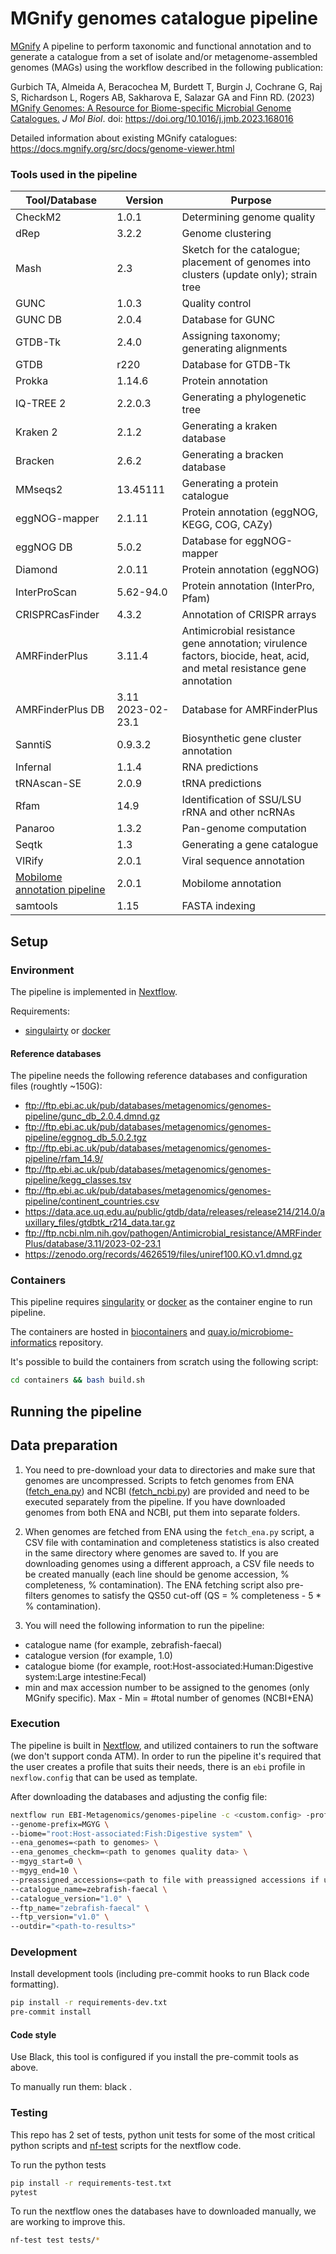 # MGnify genomes catalogue pipeline

[MGnify](https://www.ebi.ac.uk/metagenomics/) A pipeline to perform taxonomic and functional annotation and to generate a catalogue from a set of isolate and/or metagenome-assembled genomes (MAGs) using the workflow described in the following publication:

Gurbich TA, Almeida A, Beracochea M, Burdett T, Burgin J, Cochrane G, Raj S, Richardson L, Rogers AB, Sakharova E, Salazar GA and Finn RD. (2023) [MGnify Genomes: A Resource for Biome-specific Microbial Genome Catalogues.](https://www.sciencedirect.com/science/article/pii/S0022283623000724) <i>J Mol Biol</i>. doi: https://doi.org/10.1016/j.jmb.2023.168016

Detailed information about existing MGnify catalogues: https://docs.mgnify.org/src/docs/genome-viewer.html

### Tools used in the pipeline
| Tool/Database                                           | Version           | Purpose |
|---------------------------------------------------------|-------------------|----------- |
| CheckM2                                                 | 1.0.1             | Determining genome quality       |
| dRep                                                    | 3.2.2             | Genome clustering       |
| Mash                                                    | 2.3               | Sketch for the catalogue; placement of genomes into clusters (update only); strain tree      |
| GUNC                                                    | 1.0.3             | Quality control       |
| GUNC DB                                                 | 2.0.4             | Database for GUNC       |
| GTDB-Tk                                                 | 2.4.0             | Assigning taxonomy; generating alignments       |
| GTDB                                                    | r220              | Database for GTDB-Tk       |
| Prokka                                                  | 1.14.6            | Protein annotation       |
| IQ-TREE 2                                               | 2.2.0.3           | Generating a phylogenetic tree       |
| Kraken 2                                                | 2.1.2             | Generating a kraken database       |
| Bracken                                                 | 2.6.2             | Generating a bracken database       |
| MMseqs2                                                 | 13.45111          | Generating a protein catalogue       |
| eggNOG-mapper                                           | 2.1.11            | Protein annotation (eggNOG, KEGG, COG,  CAZy)       |
| eggNOG DB                                               | 5.0.2             | Database for eggNOG-mapper       |
| Diamond                                                 | 2.0.11            | Protein annotation (eggNOG)       |
| InterProScan                                            | 5.62-94.0         | Protein annotation (InterPro, Pfam)       |
| CRISPRCasFinder                                         | 4.3.2             | Annotation of CRISPR arrays       |
| AMRFinderPlus                                           | 3.11.4            |   Antimicrobial resistance gene annotation; virulence factors, biocide, heat, acid, and metal resistance gene annotation     |
| AMRFinderPlus DB                                        | 3.11 2023-02-23.1 | Database for AMRFinderPlus      |
| SanntiS                                                 | 0.9.3.2           | Biosynthetic gene cluster annotation       |
| Infernal                                                | 1.1.4             | RNA predictions       |
| tRNAscan-SE                                             | 2.0.9             | tRNA predictions       |
| Rfam                                                    | 14.9              | Identification of SSU/LSU rRNA and other ncRNAs       |
| Panaroo                                                 | 1.3.2             | Pan-genome computation       |
| Seqtk                                                   | 1.3               | Generating a gene catalogue       |
| VIRify                                                  | 2.0.1             | Viral sequence annotation       |
| [Mobilome annotation pipeline](https://github.com/EBI-Metagenomics/mobilome-annotation-pipeline) | 2.0.1             | Mobilome annotation       |
| samtools                                                | 1.15              | FASTA indexing       |

## Setup

### Environment

The pipeline is implemented in [Nextflow](https://www.nextflow.io/).

Requirements:
- [singulairty](https://sylabs.io/docs/) or [docker](https://www.docker.com/)

#### Reference databases

The pipeline needs the following reference databases and configuration files (roughtly ~150G):

- ftp://ftp.ebi.ac.uk/pub/databases/metagenomics/genomes-pipeline/gunc_db_2.0.4.dmnd.gz
- ftp://ftp.ebi.ac.uk/pub/databases/metagenomics/genomes-pipeline/eggnog_db_5.0.2.tgz
- ftp://ftp.ebi.ac.uk/pub/databases/metagenomics/genomes-pipeline/rfam_14.9/
- ftp://ftp.ebi.ac.uk/pub/databases/metagenomics/genomes-pipeline/kegg_classes.tsv
- ftp://ftp.ebi.ac.uk/pub/databases/metagenomics/genomes-pipeline/continent_countries.csv
- https://data.ace.uq.edu.au/public/gtdb/data/releases/release214/214.0/auxillary_files/gtdbtk_r214_data.tar.gz
- ftp://ftp.ncbi.nlm.nih.gov/pathogen/Antimicrobial_resistance/AMRFinderPlus/database/3.11/2023-02-23.1
- https://zenodo.org/records/4626519/files/uniref100.KO.v1.dmnd.gz

### Containers

This pipeline requires [singularity](https://sylabs.io/docs/) or [docker](https://www.docker.com/) as the container engine to run pipeline.

The containers are hosted in [biocontainers](https://biocontainers.pro/) and [quay.io/microbiome-informatics](https://quay.io/organization/microbiome-informatics) repository.

It's possible to build the containers from scratch using the following script:

```bash
cd containers && bash build.sh
```

## Running the pipeline

## Data preparation

1. You need to pre-download your data to directories and make sure that genomes are uncompressed. Scripts to fetch genomes from ENA ([fetch_ena.py](https://github.com/EBI-Metagenomics/genomes-pipeline/blob/master/bin/fetch_ena.py)) and NCBI ([fetch_ncbi.py](https://github.com/EBI-Metagenomics/genomes-pipeline/blob/master/bin/fetch_ncbi.py)) are provided and need to be executed separately from the pipeline. If you have downloaded genomes from both ENA and NCBI, put them into separate folders.

2. When genomes are fetched from ENA using the `fetch_ena.py` script, a CSV file with contamination and completeness statistics is also created in the same directory where genomes are saved to. If you are downloading genomes using a different approach, a CSV file needs to be created manually (each line should be genome accession, % completeness, % contamination). The ENA fetching script also pre-filters genomes to satisfy the QS50 cut-off (QS = % completeness - 5 * % contamination).

3. You will need the following information to run the pipeline:
 - catalogue name (for example, zebrafish-faecal)
 - catalogue version (for example, 1.0)
 - catalogue biome (for example, root:Host-associated:Human:Digestive system:Large intestine:Fecal)
 - min and max accession number to be assigned to the genomes (only MGnify specific). Max - Min = #total number of genomes (NCBI+ENA)

### Execution

The pipeline is built in [Nextflow](https://www.nextflow.io), and utilized containers to run the software (we don't support conda ATM).
In order to run the pipeline it's required that the user creates a profile that suits their needs, there is an `ebi` profile in `nexflow.config` that can be used as template.

After downloading the databases and adjusting the config file:

```bash
nextflow run EBI-Metagenomics/genomes-pipeline -c <custom.config> -profile <profile> \
--genome-prefix=MGYG \
--biome="root:Host-associated:Fish:Digestive system" \
--ena_genomes=<path to genomes> \
--ena_genomes_checkm=<path to genomes quality data> \
--mgyg_start=0 \
--mgyg_end=10 \
--preassigned_accessions=<path to file with preassigned accessions if using>
--catalogue_name=zebrafish-faecal \
--catalogue_version="1.0" \
--ftp_name="zebrafish-faecal" \
--ftp_version="v1.0" \
--outdir="<path-to-results>"
```

### Development

Install development tools (including pre-commit hooks to run Black code formatting).

```bash
pip install -r requirements-dev.txt
pre-commit install
```

#### Code style

Use Black, this tool is configured if you install the pre-commit tools as above.

To manually run them: black .

### Testing

This repo has 2 set of tests, python unit tests for some of the most critical python scripts and [nf-test](https://github.com/askimed/nf-test) scripts for the nextflow code.

To run the python tests

```bash
pip install -r requirements-test.txt
pytest
```

To run the nextflow ones the databases have to downloaded manually, we are working to improve this.

```bash
nf-test test tests/*
```
